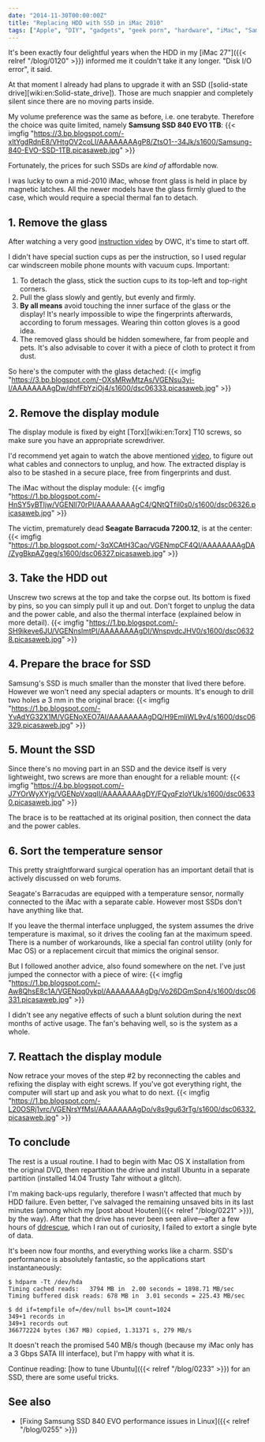 ```yaml
---
date: "2014-11-30T00:00:00Z"
title: "Replacing HDD with SSD in iMac 2010"
tags: ["Apple", "DIY", "gadgets", "geek porn", "hardware", "iMac", "Samsung", "Samsung 840 EVO", "SSD", "Trusty Tahr", "Ubuntu"]
---
```


It's been exactly four delightful years when the HDD in my [iMac 27"]({{< relref "/blog/0120" >}}) informed me it couldn't take it any longer. "Disk I/O error", it said.

At that moment I already had plans to upgrade it with an SSD ([solid-state drive][wiki:en:Solid-state_drive]). Those are much snappier and completely silent since there are no moving parts inside.

<!--more-->

My volume preference was the same as before, i.e. one terabyte. Therefore the choice was quite limited, namely **Samsung SSD 840 EVO 1TB**:
{{< imgfig "https://3.bp.blogspot.com/-xltYgdRdnE8/VHtgOV2coLI/AAAAAAAAgP8/ZtsO1--34Jk/s1600/Samsung-840-EVO-SSD-1TB.picasaweb.jpg" >}}

Fortunately, the prices for such SSDs are *kind of* affordable now.

I was lucky to own a mid-2010 iMac, whose front glass is held in place by magnetic latches. All the newer models have the glass firmly glued to the case, which would require a special thermal fan to detach.

## 1. Remove the glass

After watching a very good [instruction video](http://www.youtube.com/watch?v=F8Li_bPDAow) by OWC, it's time to start off.

I didn't have special suction cups as per the instruction, so I used regular car windscreen mobile phone mounts with vacuum cups. Important:

1. To detach the glass, stick the suction cups to its top-left and top-right corners.
2. Pull the glass slowly and gently, but evenly and firmly.
3. **By all means** avoid touching the inner surface of the glass or the display! It's nearly impossible to wipe the fingerprints afterwards, according to forum messages. Wearing thin cotton gloves is a good idea.
4. The removed glass should be hidden somewhere, far from people and pets. It's also advisable to cover it with a piece of cloth to protect it from dust.

So here's the computer with the glass detached:
{{< imgfig "https://3.bp.blogspot.com/-OXsMRwMtzAs/VGENsu3yi-I/AAAAAAAAgDw/dhfFbYziOj4/s1600/dsc06333.picasaweb.jpg" >}}

## 2. Remove the display module

The display module is fixed by eight [Torx][wiki:en:Torx] T10 screws, so make sure you have an appropriate screwdriver.

I'd recommend yet again to watch the above mentioned [video](http://www.youtube.com/watch?v=F8Li_bPDAow), to figure out what cables and connectors to unplug, and how. The extracted display is also to be stashed in a secure place, free from fingerprints and dust.

The iMac without the display module:
{{< imgfig "https://1.bp.blogspot.com/-HnSY5yBTljw/VGENll70rPI/AAAAAAAAgC4/QNtQTfil0s0/s1600/dsc06326.picasaweb.jpg" >}}

The victim, prematurely dead **Seagate Barracuda 7200.12**, is at the center:
{{< imgfig "https://1.bp.blogspot.com/-3qXCAtH3Cao/VGENmpCF4QI/AAAAAAAAgDA/ZygBkpAZgeg/s1600/dsc06327.picasaweb.jpg" >}}

## 3. Take the HDD out

Unscrew two screws at the top and take the corpse out. Its bottom is fixed by pins, so you can simply pull it up and out. Don't forget to unplug the data and the power cable, and also the thermal interface (explained below in more detail).
{{< imgfig "https://1.bp.blogspot.com/-SH9ikeve6JU/VGENnslmtPI/AAAAAAAAgDI/WnspvdcJHV0/s1600/dsc06328.picasaweb.jpg" >}}

## 4. Prepare the brace for SSD

Samsung's SSD is much smaller than the monster that lived there before. However we won't need any special adapters or mounts. It's enough to drill two holes ⌀ 3 mm in the original brace:
{{< imgfig "https://1.bp.blogspot.com/-YvAdYG32X1M/VGENoXEO7AI/AAAAAAAAgDQ/H9EmliWL9v4/s1600/dsc06329.picasaweb.jpg" >}}

## 5. Mount the SSD

Since there's no moving part in an SSD and the device itself is very lightweight, two screws are more than enought for a reliable mount:
{{< imgfig "https://4.bp.blogspot.com/-J7YOrWyXYjg/VGENpVxqqII/AAAAAAAAgDY/FQyqFzloYUk/s1600/dsc06330.picasaweb.jpg" >}}

The brace is to be reattached at its original position, then connect the data and the power cables.

## 6. Sort the temperature sensor

This pretty straightforward surgical operation has an important detail that is actively discussed on web forums.

Seagate's Barracudas are equipped with a temperature sensor, normally connected to the iMac with a separate cable. However most SSDs don't have anything like that.

If you leave the thermal interface unplugged, the system assumes the drive temperature is maximal, so it drives the cooling fan at the maximum speed. There is a number of workarounds, like a special fan control utility (only for Mac OS) or a replacement circuit that mimics the original sensor.

But I followed another advice, also found somewhere on the net. I've just jumped the connector with a piece of wire:
{{< imgfig "https://1.bp.blogspot.com/-Aw8QhsE8c1A/VGENqq0ykpI/AAAAAAAAgDg/Vo26DGmSpn4/s1600/dsc06331.picasaweb.jpg" >}}

I didn't see any negative effects of such a blunt solution during the next months of active usage. The fan's behaving well, so is the system as a whole.

## 7. Reattach the display module

Now retrace your moves of the step #2 by reconnecting the cables and refixing the display with eight screws. If you've got everything right, the computer will start up and ask you what to do next.
{{< imgfig "https://1.bp.blogspot.com/-L20OSRj1vrc/VGENrsYfMsI/AAAAAAAAgDo/v8s9gu63rTg/s1600/dsc06332.picasaweb.jpg" >}}

## To conclude

The rest is a usual routine. I had to begin with Mac OS X installation from the original DVD, then repartition the drive and install Ubuntu in a separate partition (installed 14.04 Trusty Tahr without a glitch).

I'm making back-ups regularly, therefore I wasn't affected that much by HDD failure. Even better, I've salvaged the remaining unsaved bits in its last minutes (among which my [post about Houten]({{< relref "/blog/0221" >}}), by the way). After that the drive has never been seen alive—after a few hours of [ddrescue](http://www.gnu.org/software/ddrescue/), which I ran out of curiosity, I failed to extort a single byte of data.

It's been now four months, and everything works like a charm. SSD's performance is absolutely fantastic, so the applications start instantaneously:

~~~
$ hdparm -Tt /dev/hda
Timing cached reads:   3794 MB in  2.00 seconds = 1898.71 MB/sec
Timing buffered disk reads: 678 MB in  3.01 seconds = 225.43 MB/sec

$ dd if=tempfile of=/dev/null bs=1M count=1024
349+1 records in
349+1 records out
366772224 bytes (367 MB) copied, 1.31371 s, 279 MB/s
~~~

It doesn't reach the promised 540 MB/s though (because my iMac only has a 3 Gbps SATA III interface), but I'm happy with what it is.

Continue reading: [how to tune Ubuntu]({{< relref "/blog/0233" >}}) for an SSD, there are some useful tricks.

## See also

* [Fixing Samsung SSD 840 EVO performance issues in Linux]({{< relref "/blog/0255" >}})

